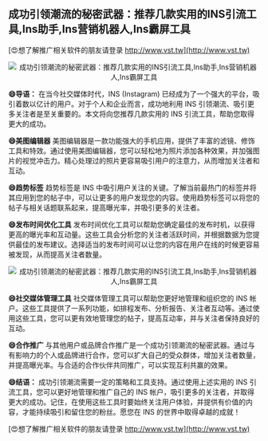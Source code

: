 ## **成功引领潮流的秘密武器：推荐几款实用的INS引流工具,Ins助手,Ins营销机器人,Ins霸屏工具**

[😍想了解推广相关软件的朋友请登录 http://www.vst.tw](http://www.vst.tw)

 <center><img src="https://vst.tw/MP4/tuiguang/png/4.png" alt="成功引领潮流的秘密武器：推荐几款实用的INS引流工具,Ins助手,Ins营销机器人,Ins霸屏工具"></center>

**😄导语：**
在当今社交媒体时代，INS (Instagram) 已经成为了一个强大的平台，吸引着数以亿计的用户。对于个人和企业而言，成功地利用 INS 引领潮流、吸引更多关注者是至关重要的。本文将向您推荐几款实用的 INS 引流工具，帮助您取得更大的成功。

**😄美图编辑器**
美图编辑器是一款功能强大的手机应用，提供了丰富的滤镜、修饰工具和特效。通过使用美图编辑器，您可以轻松地为照片添加各种效果，并加强图片的视觉冲击力。精心处理过的照片更容易吸引用户的注意力，从而增加关注者和互动。

**😄趋势标签**
趋势标签是 INS 中吸引用户关注的关键。了解当前最热门的标签并将其应用到您的帖子中，可以让更多的用户发现您的内容。使用趋势标签可以将您的帖子与相关话题联系起来，提高曝光率，并吸引更多的关注者。

**😄发布时间优化工具**
发布时间优化工具可以帮助您确定最佳的发布时机，以获得更高的曝光率和互动量。这些工具会分析您的关注者活跃时间，并根据数据为您提供最佳的发布建议。选择适当的发布时间可以让您的内容在用户在线的时候更容易被发现，从而提高关注者数量。

 <center><img src="https://vst.tw/MP4/tuiguang/png/2.png" alt="成功引领潮流的秘密武器：推荐几款实用的INS引流工具,Ins助手,Ins营销机器人,Ins霸屏工具"></center>

**😄社交媒体管理工具**
社交媒体管理工具可以帮助您更好地管理和组织您的 INS 帐户。这些工具提供了一系列功能，如排程发布、分析报告、关注者互动等。通过使用这些工具，您可以更有效地管理您的帖子，提高互动率，并与关注者保持良好的互动。

**😄合作推广**
与其他用户或品牌合作推广是一个成功引领潮流的秘密武器。通过与有影响力的个人或品牌进行合作，您可以扩大自己的受众群体，增加关注者数量，并提高曝光率。与合适的合作伙伴共同推广，可以实现互利共赢的效果。

**😄结语：**
成功引领潮流需要一定的策略和工具支持。通过使用上述实用的 INS 引流工具，您可以更好地管理和推广自己的 INS 帐户，吸引更多的关注者，并取得更大的成功。记住，在使用这些工具时要始终关注用户体验，并提供有价值的内容，才能持续吸引和留住您的粉丝。愿您在 INS 的世界中取得卓越的成就！

[😍想了解推广相关软件的朋友请登录 http://www.vst.tw](http://www.vst.tw)



